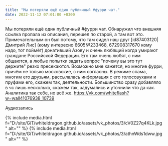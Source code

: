 ```yaml
---
title: "Мы потеряли ещё один публичный #фурри чат."
date: 2022-11-12 07:01:00 +0300
---
```


Мы потеряли ещё один публичный #фурри чат.
Обнаружил что внешняя ссылка пропала из описания, перешел по старой, а там вот это.
Примечательным он был потому, что там сидел наш друг [id87403120|Дмитрий Лис] (кому интересно 6605№233468, 672908317670 кому надо, тот поймёт) донативший Азову и очень любящий когда умирают граждане Российской Федерации.
Его там очень любят, с ним общаются, а любые попытки задать вопрос "почему вы это тут держите" резко пресекаются.
Возможно мне кажется, но многие фурри, причём не только московские, с ним согласны. В режиме спама, многим его друзьям, рассылалась информация с его голосовухами и пруфами его, скажем так, деятельности. Большинство сразу добавляло в чс лишь несколько, скажем так, задумались и уточнили что да как. Аналитика так себе, но всё же.
https://vk.com/whiteflash?w=wall41076938_10739


Аудиозапись

{% include media.html f="D:/site/GiT/whiteldragon.github.io/assets/vk_photos/3/cV0Z27q4KLk.jpg" alt="" %}
{% include media.html f="D:/site/GiT/whiteldragon.github.io/assets/vk_photos/3/athnWds1dww.jpg" alt="" %}
